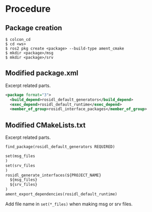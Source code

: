 # Procedure
## Package creation

```shell
$ colcon_cd
$ cd <ws>
$ ros2 pkg create <package> --build-type ament_cmake
$ mkdir <package>/msg
$ mkdir <package>/srv
```

## Modified package.xml
Excerpt related parts.

```xml
<package format="3">
  <build_depend>rosidl_default_generators</build_depend>
  <exec_depend>rosidl_default_runtime</exec_depend>
  <member_of_group>rosidl_interface_packages</member_of_group>
```

## Modified CMakeLists.txt
Excerpt related parts.

```txt
find_package(rosidl_default_generators REQUIRED)

set(msg_files
)
set(srv_files
)
rosidl_generate_interfaces(${PROJECT_NAME}
  ${msg_files}
  ${srv_files}
)
ament_export_dependencies(rosidl_default_runtime)
```

Add file name in `set(*_files)` when making msg or srv files.
